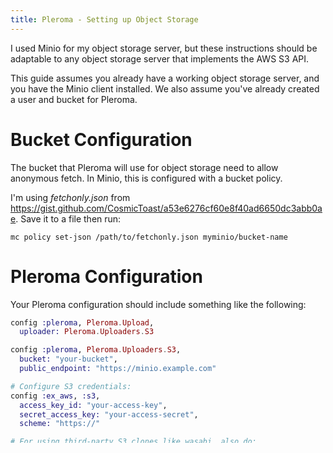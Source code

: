 ```yaml
---
title: Pleroma - Setting up Object Storage
---
```


I used Minio for my object storage server, but these instructions should be adaptable to any object storage server that implements the AWS S3 API.

This guide assumes you already have a working object storage server, and you have the Minio client installed. We also assume you've already created a user and bucket for Pleroma.

# Bucket Configuration

The bucket that Pleroma will use for object storage need to allow anonymous fetch. In Minio, this is configured with a bucket policy.

I'm using _fetchonly.json_ from <https://gist.github.com/CosmicToast/a53e6276cf60e8f40ad6650dc3abb0ae>. Save it to a file then run:
```
mc policy set-json /path/to/fetchonly.json myminio/bucket-name
```

# Pleroma Configuration

Your Pleroma configuration should include something like the following:

```elixir
config :pleroma, Pleroma.Upload,
  uploader: Pleroma.Uploaders.S3

config :pleroma, Pleroma.Uploaders.S3,
  bucket: "your-bucket",
  public_endpoint: "https://minio.example.com"

# Configure S3 credentials:
config :ex_aws, :s3,
  access_key_id: "your-access-key",
  secret_access_key: "your-access-secret",
  scheme: "https://"

# For using third-party S3 clones like wasabi, also do:
config :ex_aws, :s3,
  host: "minio.example.com"
```

**Note:** As far as I know, it's not possible to configure object storage with Pleroma admin-fe.

# See also
* [[Minio user policy|/Self_Hosting/Pleroma/Minio_user_policy]]

